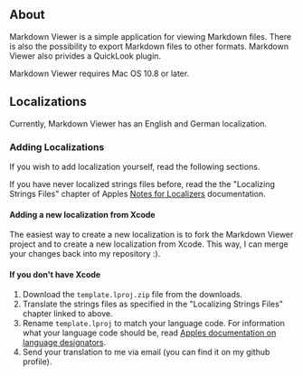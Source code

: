 ## About

Markdown Viewer is a simple application for viewing Markdown files. There is also the possibility to export Markdown files to other formats. Markdown Viewer also privides a QuickLook plugin.

Markdown Viewer requires Mac OS 10.8 or later.

## Localizations

Currently, Markdown Viewer has an English and German localization.

### Adding Localizations

If you wish to add localization yourself, read the following sections.

If you have never localized strings files before, read the the "Localizing Strings Files" chapter of Apples [Notes for Localizers](https://developer.apple.com/library/mac/#documentation/MacOSX/Conceptual/BPInternational/Articles/NotesForLocalizers.html#//apple_ref/doc/uid/20000044-SW1) documentation.

#### Adding a new localization from Xcode

The easiest way to create a new localization is to fork the Markdown Viewer project and to create a new localization from Xcode. This way, I can merge your changes back into my repository :).

#### If you don't have Xcode

1. Download the `template.lproj.zip` file from the downloads.
2. Translate the strings files as specified in the "Localizing Strings Files" chapter linked to above.
3. Rename `template.lproj` to match your language code. For information what your language code should be, read [Apples documentation on language designators](https://developer.apple.com/library/mac/#documentation/MacOSX/Conceptual/BPInternational/Articles/LanguageDesignations.html).
3. Send your translation to me via email (you can find it on my github profile).
